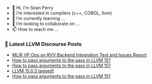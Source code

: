 - 👋 Hi, I’m Sean Perry
- 👀 I’m interested in compilers (c++, COBOL, llvm)
- 🌱 I’m currently learning ...
- 💞️ I’m looking to collaborate on ...
- 📫 How to reach me ...

<!---
s66perry/s66perry is a ✨ special ✨ repository because its `README.md` (this file) appears on your GitHub profile.
You can click the Preview link to take a look at your changes.
--->
### 📕 Latest LLVM Discourse Posts

<!-- DISCOURSE-LLVM:START -->
- [MLIR VP Ops on RVV Backend Integration Test and Issues Report](https://discourse.llvm.org/t/mlir-vp-ops-on-rvv-backend-integration-test-and-issues-report/66343#post_4)
- [How to pass arguments to the pass in LLVM 15?](https://discourse.llvm.org/t/how-to-pass-arguments-to-the-pass-in-llvm-15/66382#post_3)
- [How to pass arguments to the pass in LLVM 15?](https://discourse.llvm.org/t/how-to-pass-arguments-to-the-pass-in-llvm-15/66382#post_2)
- [LLVM 15.0.3 tagged!](https://discourse.llvm.org/t/llvm-15-0-3-tagged/66031#post_15)
- [How to pass arguments to the pass in LLVM 15?](https://discourse.llvm.org/t/how-to-pass-arguments-to-the-pass-in-llvm-15/66382#post_1)
<!-- DISCOURSE-LLVM:END -->
